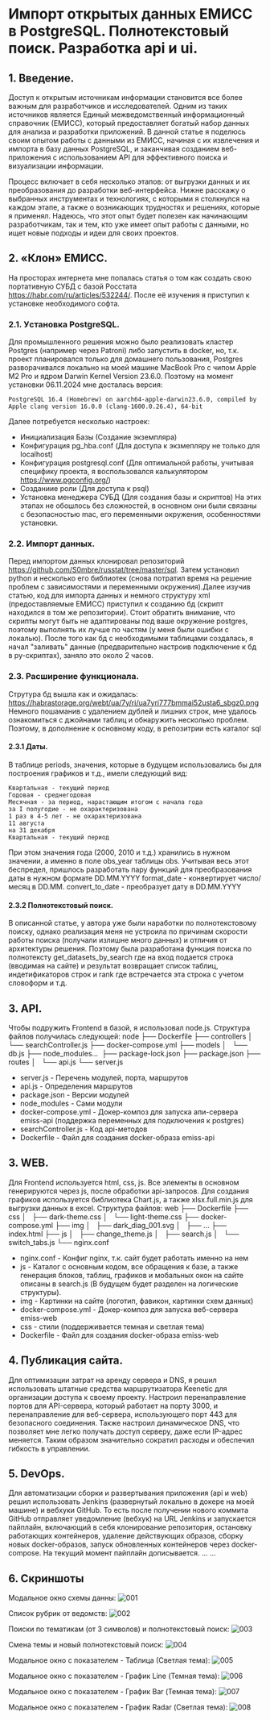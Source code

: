 # Импорт открытых данных ЕМИСС в PostgreSQL. Полнотекстовый поиск. Разработка api и ui.
## 1. Введение.
Доступ к открытым источникам информации становится все более важным для разработчиков и исследователей. Одним из таких источников является Единый межведомственный информационный справочник (ЕМИСС), который предоставляет богатый набор данных для анализа и разработки приложений. В данной статье я поделюсь своим опытом работы с данными из ЕМИСС, начиная с их извлечения и импорта в базу данных PostgreSQL, и заканчивая созданием веб-приложения с использованием API для эффективного поиска и визуализации информации.

Процесс включает в себя несколько этапов: от выгрузки данных и их преобразования до разработки веб-интерфейса. Нижне расскажу о выбранных инструментах и технологиях, с которыми я столкнулся на каждом этапе, а также о возникающих трудностях и решениях, которые я применял. Надеюсь, что этот опыт будет полезен как начинающим разработчикам, так и тем, кто уже имеет опыт работы с данными, но ищет новые подходы и идеи для своих проектов.

## 2. «Клон» ЕМИСС.
На просторах интернета мне попалась статья о том как создать свою портативную СУБД с базой Росстата https://habr.com/ru/articles/532244/. После её изучения я приступил к установке необходимого софта.
### 2.1. Уcтановка PostgreSQL.
Для промышленного решения можно было реализовать кластер Postgres (например через Patroni) либо запустить в docker, но, т.к. проект планировался только для домашнего пользования, Postgres разворачивался локально на моей машине MacBook Pro с чипом Apple M2 Pro и ядром Darwin Kernel Version 23.6.0. 
Поэтому на момент установки 06.11.2024 мне досталась версия:
```
PostgreSQL 16.4 (Homebrew) on aarch64-apple-darwin23.6.0, compiled by Apple clang version 16.0.0 (clang-1600.0.26.4), 64-bit
```
Далее потребуется несколько настроек:
+ Инициализация Базы (Создание экземпляра)
+ Конфигурация pg_hba.conf (Для доступа к экзмепляру не только для localhost)
+ Конфигурация postgresql.conf (Для оптимальной работы, учитывая специфику проекта, я воспользовался калькулятором https://www.pgconfig.org/)
+ Созданиие роли (Для доступа к psql)
+ Установка менеджера СУБД (Для создания базы и скриптов)
На этих этапах не обошлось без сложностей, в основном они были связаны с безопасностью mac, его переменными окружения, особенностями установки.
### 2.2. Импорт данных.
Перед импортом данных клонировал репозиторий https://github.com/S0mbre/russtat/tree/master/sql.
Затем установил python и несколько его библиотек (снова потратил время на решение проблем с зависимостями и переменными окружения).Далее изучив статью, код для импорта данных и немного структуру xml (предоставляемые ЕМИСС) приступил к созданию бд (скрипт находился в том же репозитории). Стоит обратить внимание, что скрипты могут быть не адаптированы под ваше окружение postgres, поэтому выполнять их лучше по частям (у меня были ошибки с локалью).
После того как бд с необходимыми таблицами создалась, я начал "заливать" данные (предварительно настроив подключение к бд в py-скриптах), заняло это около 2 часов.
### 2.3. Расширение функционала.
Струтура бд вышла как и ожидалась: https://habrastorage.org/webt/ua/7y/ri/ua7yri777bmmai52usta6_sbgz0.png
Немного пошаманив с удалением дублей и лишних строк, мне удалось ознакомиться с джойнами таблиц и обнаружить несколько проблем.
Поэтому, в  дополнение к основному коду, в репозитрии есть каталог sql
#### 2.3.1 Даты.
В таблице periods, значения, которые в будущем использовались бы для построения графиков и т.д., имели следующий вид:
```
Квартальная - текущий период
Годовая - среднегодовая
Месячная - за период, нарастающим итогом с начала года
за I полугодие - не охарактеризована
1 раз в 4-5 лет - не охарактеризована
11 августа
на 31 декабря
Квартальная - текущий период
```
При этом значения года (2000, 2010 и т.д.) хранились в нужном значении, а именно в поле obs_year таблицы obs.
Учитывая весь этот беспредел, пришлось разработать пару функций для преобразования даты в нужном формате DD.MM.YYYY
format_date - конвертирует число/месяц в DD.MM.
convert_to_date - преобразует дату в DD.MM.YYYY
#### 2.3.2 Полнотекстовый поиск.
В описанной статье, у автора уже были наработки по полнотекстовому поиску, однако реализация меня не устроила по причинам скорости работы поиска (получали излишне много данных) и отличия от архитектуры решения.
Поэтому была разработана функция поиска по полнотексту get_datasets_by_search где на вход подается строка (вводимая на сайте) и результат возвращает список таблиц, индетификаторов строк и rank где встречается эта строка с учетом словоформ и т.д.
## 3. API.
Чтобы подружить Frontend в базой, я использовал node.js. 
Структура файлов получилась следующей:
node
├── Dockerfile
├── controllers
│   └── searchController.js
├── docker-compose.yml
├── models
│   └── db.js
├── node_modules...  
├── package-lock.json
├── package.json
├── routes
│   └── api.js
└── server.js
+ server.js - Перечень модулей, порта, маршрутов
+ api.js - Определения маршрутов
+ package.json - Версии модулей
+ node_modules - Сами модули
+ docker-compose.yml - Докер-композ для запуска апи-сервера emiss-api (поддержка переменных для подключения к postgres)
+ searchController.js - Код api-методов
+ Dockerfile - Файл для создания docker-образа emiss-api
## 3. WEB.
Для Frontend используется html, css, js.
Все элементы в основном генерируются через js, после обработки api-запросов.
Для создания графиков используется библиотека Сhart.js, а также xlsx.full.min.js для выгрузки данных в excel.
Структура файлов:
web
├── Dockerfile
├── css
│   ├── dark-theme.css
│   └── light-theme.css
├── docker-compose.yml
├── img
│   ├── dark_diag_001.svg
│   ├── ...
├── index.html
├── js
│   ├── change_theme.js
│   ├── search.js
│   └── switch_tabs.js
└── nginx.conf
+ nginx.conf - Конфиг nginx, т.к. сайт будет работать именно на нем
+ js - Каталог с основным кодом, все обращения к базе, а также генерация блоков, таблиц, графиков и мобальных окон на сайте описаны в search.js (В будущем будет разделен на логические структуры).
+ img - Картинки на сайте (логотип, фавикон, картинки схем данных)
+ docker-compose.yml - Докер-композ для запуска веб-сервера emiss-web
+ css - стили (поддерживается темная и светлая тема)
+ Dockerfile - Файл для создания docker-образа emiss-web
## 4. Публикация сайта.
Для оптимизации затрат на аренду сервера и DNS, я решил использовать штатные средства маршрутизатора Keenetic для организации доступа к своему проекту. Настроил перенаправление портов для API-сервера, который работает на порту 3000, и перенаправление для веб-сервера, использующего порт 443 для безопасного соединения. Также настроил динамическое DNS, что позволяет мне легко получать доступ серверу, даже если IP-адрес меняется.
Таким образом значительно сократил расходы и обеспечил гибкость в управлении.
## 5. DevOps.
Для автоматизации сборки и развертывания приложения (api и web) решил использовать Jenkins (развернутый локально в докере на моей машине) и вебхуки GitHub.
То есть после получении нового коммита GitHub отправляет уведомление (вебхук) на URL Jenkins и запускается пайплайн, включающий в себя клонирование репозитория, остановку работающих контейнеров, удаление действующих образов, сборку новых docker-образов, запуск обновленных контейнеров через docker-compose.
На текущий момент пайплайн дописывается.
...
...

## 6. Скриншоты
Модальное окно схемы данны:
![001](https://raw.githubusercontent.com/yarkozloff/emiss/refs/heads/main/screenshots/001.png)

Список рубрик от ведомств:
![002](https://raw.githubusercontent.com/yarkozloff/emiss/refs/heads/main/screenshots/002.png)

Поиски по тематикам (от 3 символов) и полнотекстовый поиск:
![003](https://raw.githubusercontent.com/yarkozloff/emiss/refs/heads/main/screenshots/003.png)

Смена темы и новый полнотекстовый поиск:
![004](https://raw.githubusercontent.com/yarkozloff/emiss/refs/heads/main/screenshots/004.png)

Модальное окно с показателем - Таблица (Светлая тема):
![005](https://raw.githubusercontent.com/yarkozloff/emiss/refs/heads/main/screenshots/005.png)

Модальное окно с показателем - График Line (Темная тема):
![006](https://raw.githubusercontent.com/yarkozloff/emiss/refs/heads/main/screenshots/006.png)

Модальное окно с показателем - График Bar (Темная тема):
![007](https://raw.githubusercontent.com/yarkozloff/emiss/refs/heads/main/screenshots/007.png)

Модальное окно с показателем - График Radar (Светлая тема):
![008](https://raw.githubusercontent.com/yarkozloff/emiss/refs/heads/main/screenshots/008.png)